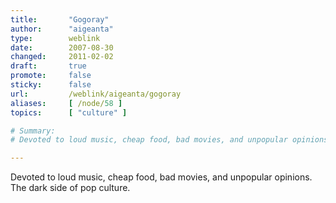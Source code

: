 ```yaml
---
title:       "Gogoray"
author:      "aigeanta"
type:        weblink
date:        2007-08-30
changed:     2011-02-02
draft:       true
promote:     false
sticky:      false
url:         /weblink/aigeanta/gogoray
aliases:     [ /node/58 ]
topics:      [ "culture" ]

# Summary:
# Devoted to loud music, cheap food, bad movies, and unpopular opinions. The dark side of pop culture.

---
```

Devoted to loud music, cheap food, bad movies, and unpopular opinions. The dark side of pop culture.

